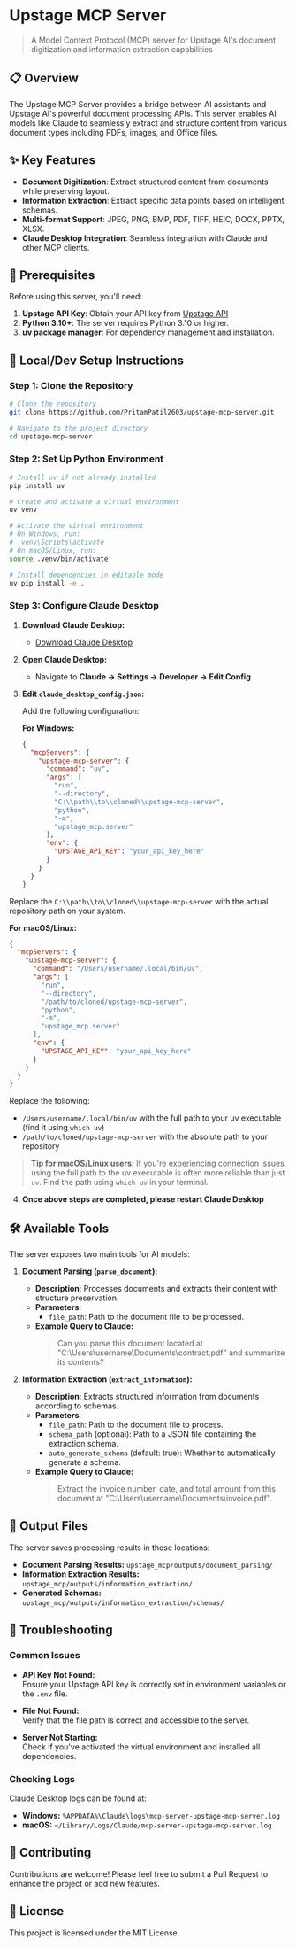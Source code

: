 # Upstage MCP Server

> A Model Context Protocol (MCP) server for Upstage AI's document digitization and information extraction capabilities

## 📋 Overview

The Upstage MCP Server provides a bridge between AI assistants and Upstage AI's powerful document processing APIs. This server enables AI models like Claude to seamlessly extract and structure content from various document types including PDFs, images, and Office files.

## ✨ Key Features

- **Document Digitization**: Extract structured content from documents while preserving layout.
- **Information Extraction**: Extract specific data points based on intelligent schemas.
- **Multi-format Support**: JPEG, PNG, BMP, PDF, TIFF, HEIC, DOCX, PPTX, XLSX.
- **Claude Desktop Integration**: Seamless integration with Claude and other MCP clients.

## 🔑 Prerequisites

Before using this server, you'll need:

1. **Upstage API Key**: Obtain your API key from [Upstage API](https://console.upstage.ai/api-keys?api=document-parsing)
2. **Python 3.10+**: The server requires Python 3.10 or higher.
3. **uv package manager**: For dependency management and installation.

## 🚀 Local/Dev Setup Instructions

### Step 1: Clone the Repository

```bash
# Clone the repository
git clone https://github.com/PritamPatil2603/upstage-mcp-server.git

# Navigate to the project directory
cd upstage-mcp-server
```

### Step 2: Set Up Python Environment

```bash
# Install uv if not already installed
pip install uv

# Create and activate a virtual environment
uv venv

# Activate the virtual environment
# On Windows, run:
# .venv\Scripts\activate
# On macOS/Linux, run:
source .venv/bin/activate

# Install dependencies in editable mode
uv pip install -e .
```

### Step 3: Configure Claude Desktop

1. **Download Claude Desktop:**
   - [Download Claude Desktop](https://claude.ai/download)

2. **Open Claude Desktop:**
   - Navigate to **Claude → Settings → Developer → Edit Config**


3. **Edit `claude_desktop_config.json`:**

   Add the following configuration:

   **For Windows:**
   ```json
   {
     "mcpServers": {
       "upstage-mcp-server": {
         "command": "uv",
         "args": [
           "run",
           "--directory",
           "C:\\path\\to\\cloned\\upstage-mcp-server",
           "python",
           "-m",
           "upstage_mcp.server"
         ],
         "env": {
           "UPSTAGE_API_KEY": "your_api_key_here"
         }
       }
     }
   }

Replace the `C:\\path\\to\\cloned\\upstage-mcp-server` with the actual repository path on your system.

**For macOS/Linux:**
   ```json
   {
     "mcpServers": {
       "upstage-mcp-server": {
         "command": "/Users/username/.local/bin/uv",
         "args": [
           "run",
           "--directory",
           "/path/to/cloned/upstage-mcp-server",
           "python",
           "-m",
           "upstage_mcp.server"
         ],
         "env": {
           "UPSTAGE_API_KEY": "your_api_key_here"
         }
       }
     }
   }
   ```

   Replace the following:
   - `/Users/username/.local/bin/uv` with the full path to your uv executable (find it using `which uv`)
   - `/path/to/cloned/upstage-mcp-server` with the absolute path to your repository

   > **Tip for macOS/Linux users:** If you're experiencing connection issues, using the full path to the uv executable is often more reliable than just `uv`. Find the path using `which uv` in your terminal.

4. **Once above  steps are completed, please restart Claude Desktop**


## 🛠️ Available Tools

The server exposes two main tools for AI models:

1. **Document Parsing (`parse_document`):**
   - **Description**: Processes documents and extracts their content with structure preservation.
   - **Parameters**:
     - `file_path`: Path to the document file to be processed.
   - **Example Query to Claude:**
     > Can you parse this document located at "C:\Users\username\Documents\contract.pdf" and summarize its contents?

2. **Information Extraction (`extract_information`):**
   - **Description**: Extracts structured information from documents according to schemas.
   - **Parameters**:
     - `file_path`: Path to the document file to process.
     - `schema_path` (optional): Path to a JSON file containing the extraction schema.
     - `auto_generate_schema` (default: true): Whether to automatically generate a schema.
   - **Example Query to Claude:**
     > Extract the invoice number, date, and total amount from this document at "C:\Users\username\Documents\invoice.pdf".

## 📂 Output Files

The server saves processing results in these locations:

- **Document Parsing Results:** `upstage_mcp/outputs/document_parsing/`
- **Information Extraction Results:** `upstage_mcp/outputs/information_extraction/`
- **Generated Schemas:** `upstage_mcp/outputs/information_extraction/schemas/`

## 🔧 Troubleshooting

### Common Issues

- **API Key Not Found:**  
  Ensure your Upstage API key is correctly set in environment variables or the `.env` file.
  
- **File Not Found:**  
  Verify that the file path is correct and accessible to the server.
  
- **Server Not Starting:**  
  Check if you've activated the virtual environment and installed all dependencies.

### Checking Logs

Claude Desktop logs can be found at:

- **Windows:** `%APPDATA%\Claude\logs\mcp-server-upstage-mcp-server.log`
- **macOS:** `~/Library/Logs/Claude/mcp-server-upstage-mcp-server.log`

## 🤝 Contributing

Contributions are welcome! Please feel free to submit a Pull Request to enhance the project or add new features.

## 📄 License

This project is licensed under the MIT License.
